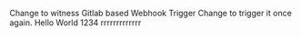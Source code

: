 Change to witness Gitlab based Webhook Trigger
Change to trigger it once again.
Hello World 1234
rrrrrrrrrrrrr
